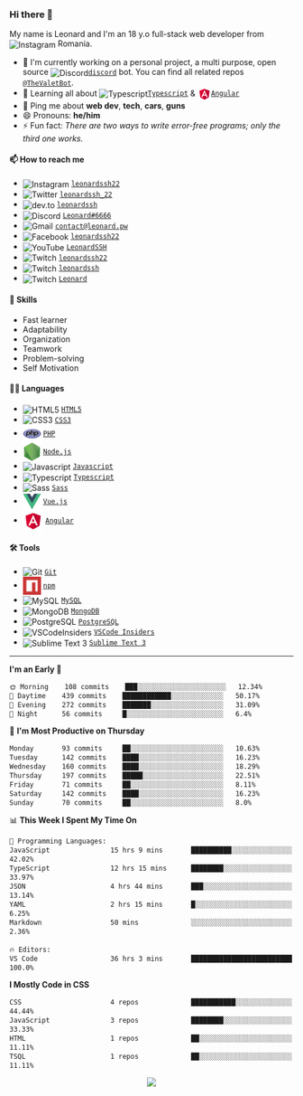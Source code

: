 ### Hi there 👋

My name is Leonard and I'm an 18 y.o full-stack web developer from <img src="https://github.com/LeonardSSH/LeonardSSH/blob/master/romania.png" alt="Instagram" width="26" align="center"> Romania.

- 🏢 I'm currently working on a personal project, a multi purpose, open source <img src="https://github.com/LeonardSSH/LeonardSSH/blob/master/discord.svg" alt="Discord" width="24" align="center">[`discord`] bot. You can find all related repos [`@TheValetBot`].
- 🌱 Learning all about <img src="https://github.com/LeonardSSH/LeonardSSH/blob/master/typescript.svg" alt="Typescript" width="24" align="center">[`Typescript`] & <img src="https://raw.githubusercontent.com/github/explore/80688e429a7d4ef2fca1e82350fe8e3517d3494d/topics/angular/angular.png" alt="Angular" width="24" align="center">[`Angular`]
- 💬 Ping me about **web dev**, **tech**, **cars**, **guns**
- 😄 Pronouns: **he/him**
- ⚡️ Fun fact: *There are two ways to write error-free programs; only the third one works.*

#### 📫 How to reach me
   - <img src="https://github.com/LeonardSSH/LeonardSSH/blob/master/instagram.svg" alt="Instagram" width="32" align="center"> [`leonardssh22`][Instagram]
   - <img src="https://github.com/LeonardSSH/LeonardSSH/blob/master/twitter.svg" alt="Twitter" width="32" align="center"> [`leonardssh_22`][Twitter]
   - <img src="https://practicaldev-herokuapp-com.freetls.fastly.net/assets/devlogo-pwa-512.png" alt="dev.to" width="32" align="center"> [`leonardssh`][DevTo]
   - <img src="https://github.com/LeonardSSH/LeonardSSH/blob/master/discord.svg" alt="Discord" width="32" align="center"> [`Leonard#6666`][Discord]
   - <img src="https://github.com/LeonardSSH/LeonardSSH/blob/master/gmail.svg" alt="Gmail" width="32" align="center"> [`contact@leonard.pw`][Gmail]
   - <img src="https://github.com/LeonardSSH/LeonardSSH/blob/master/facebook.svg" alt="Facebook" width="32" align="center"> [`leonardssh22`][Facebook]
   - <img src="https://github.com/LeonardSSH/LeonardSSH/blob/master/youtube.svg" alt="YouTube" width="32" align="center"> [`LeonardSSH`][YouTube]
   - <img src="https://github.com/LeonardSSH/LeonardSSH/blob/master/twitch.svg" alt="Twitch" width="32" align="center"> [`leonardssh22`][Twitch]
   - <img src="https://github.com/LeonardSSH/LeonardSSH/blob/master/steam.svg" alt="Twitch" width="32" align="center"> [`leonardssh`][Steam]
   - <img src="https://github.com/LeonardSSH/LeonardSSH/blob/master/spotify.svg" alt="Twitch" width="32" align="center"> [`Leonard`][Spotify]
   
#### 🌟 Skills
   - Fast learner
   - Adaptability
   - Organization
   - Teamwork
   - Problem-solving
   - Self Motivation

<!-- - ⚙️ I use daily: `.js`, `.ts`, `.vue`, `.php`, `.html`, `.css`, `.scss`, `.psd` -->
<!-- [<img src="" alt="" width="48">]() -->

#### 👨‍💻 Languages
   - <img src="https://github.com/LeonardSSH/LeonardSSH/blob/master/html5.svg" alt="HTML5" width="36" align="center"> [`HTML5`]
   - <img src="https://github.com/LeonardSSH/LeonardSSH/blob/master/css3.svg" alt="CSS3" width="36" align="center"> [`CSS3`]
   - <img src="https://raw.githubusercontent.com/github/explore/ccc16358ac4530c6a69b1b80c7223cd2744dea83/topics/php/php.png" alt="PHP" width="32" align="center"> [`PHP`]
   - <img src="https://raw.githubusercontent.com/github/explore/80688e429a7d4ef2fca1e82350fe8e3517d3494d/topics/nodejs/nodejs.png" alt="Node.js" width="32" align="center"> [`Node.js`]
   - <img src="https://github.com/LeonardSSH/LeonardSSH/blob/master/javascript.svg" alt="Javascript" width="36" align="center"> [`Javascript`]
   - <img src="https://github.com/LeonardSSH/LeonardSSH/blob/master/typescript.svg" alt="Typescript" width="36" align="center"> [`Typescript`]
   - <img src="https://github.com/LeonardSSH/LeonardSSH/blob/master/sass.svg" alt="Sass" width="36" align="center"> [`Sass`]
   - <img src="https://raw.githubusercontent.com/github/explore/80688e429a7d4ef2fca1e82350fe8e3517d3494d/topics/vue/vue.png" alt="Vue.js" width="32" align="center"> [`Vue.js`]
   - <img src="https://raw.githubusercontent.com/github/explore/80688e429a7d4ef2fca1e82350fe8e3517d3494d/topics/angular/angular.png" alt="Angular" width="36" align="center"> [`Angular`]

#### 🛠️ Tools
   - <img src="https://github.com/LeonardSSH/LeonardSSH/blob/master/git.svg" alt="Git" width="36" align="center"> [`Git`]
   - <img src="https://raw.githubusercontent.com/github/explore/80688e429a7d4ef2fca1e82350fe8e3517d3494d/topics/npm/npm.png" alt="Node Package Manager" width="32" align="center"> [`npm`]
   - <img src="https://i.imgur.com/SrEvsTW.png" alt="MySQL" width="32" align="center"> [`MySQL`]
   - <img src="https://github.com/LeonardSSH/LeonardSSH/blob/master/mongodb.svg" alt="MongoDB" width="32" align="center"> [`MongoDB`]
   - <img src="https://github.com/LeonardSSH/LeonardSSH/blob/master/postgresql.svg" alt="PostgreSQL" width="32" align="center"> [`PostgreSQL`]
   - <img src="https://github.com/LeonardSSH/LeonardSSH/blob/master/vscodeinsiders.svg" alt="VSCodeInsiders" width="32" align="center"> [`VSCode Insiders`]
   - <img src="https://github.com/LeonardSSH/LeonardSSH/blob/master/sublimetext.svg" alt="Sublime Text 3" width="32" align="center"> [`Sublime Text 3`]

<hr>

<!--START_SECTION:waka-->
**I'm an Early 🐤** 

```text
🌞 Morning    108 commits    ███░░░░░░░░░░░░░░░░░░░░░░   12.34% 
🌆 Daytime    439 commits    ████████████░░░░░░░░░░░░░   50.17% 
🌃 Evening    272 commits    ███████░░░░░░░░░░░░░░░░░░   31.09% 
🌙 Night      56 commits     █░░░░░░░░░░░░░░░░░░░░░░░░   6.4%

```
📅 **I'm Most Productive on Thursday** 

```text
Monday       93 commits     ██░░░░░░░░░░░░░░░░░░░░░░░   10.63% 
Tuesday      142 commits    ████░░░░░░░░░░░░░░░░░░░░░   16.23% 
Wednesday    160 commits    ████░░░░░░░░░░░░░░░░░░░░░   18.29% 
Thursday     197 commits    █████░░░░░░░░░░░░░░░░░░░░   22.51% 
Friday       71 commits     ██░░░░░░░░░░░░░░░░░░░░░░░   8.11% 
Saturday     142 commits    ████░░░░░░░░░░░░░░░░░░░░░   16.23% 
Sunday       70 commits     ██░░░░░░░░░░░░░░░░░░░░░░░   8.0%

```


📊 **This Week I Spent My Time On** 

```text
💬 Programming Languages: 
JavaScript               15 hrs 9 mins       ██████████░░░░░░░░░░░░░░░   42.02% 
TypeScript               12 hrs 15 mins      ████████░░░░░░░░░░░░░░░░░   33.97% 
JSON                     4 hrs 44 mins       ███░░░░░░░░░░░░░░░░░░░░░░   13.14% 
YAML                     2 hrs 15 mins       █░░░░░░░░░░░░░░░░░░░░░░░░   6.25% 
Markdown                 50 mins             ░░░░░░░░░░░░░░░░░░░░░░░░░   2.36%

🔥 Editors: 
VS Code                  36 hrs 3 mins       █████████████████████████   100.0%

```

**I Mostly Code in CSS** 

```text
CSS                      4 repos             ███████████░░░░░░░░░░░░░░   44.44% 
JavaScript               3 repos             ████████░░░░░░░░░░░░░░░░░   33.33% 
HTML                     1 repos             ██░░░░░░░░░░░░░░░░░░░░░░░   11.11% 
TSQL                     1 repos             ██░░░░░░░░░░░░░░░░░░░░░░░   11.11%

```



<!--END_SECTION:waka-->

<!--START_SECTION:links-->

[`discord`]:               https://discord.com/

[BASE_URL]:                 https://github.com/LeonardSSH/LeonardSSH/blob/master/

[`@TheValetBot`]:                  https://github.com/TheValetBot

[Instagram]:               https://www.instagram.com/leonardssh22/
[Twitter]:                 https://twitter.com/leonardssh_22
[DevTo]:                   https://dev.to/leonardssh
[Discord]:                 https://discord.com/users/290131759159443457
[Gmail]:                   mailto:contact@leonard.pw
[Facebook]:                https://www.facebook.com/leonardssh22
[YouTube]:                 https://www.youtube.com/LeonardSSH
[Twitch]:                  https://www.twitch.tv/leonardssh22
[Steam]:                   https://steamcommunity.com/id/leonardssh/
[Spotify]:                 https://open.spotify.com/user/dwte9evqj8dph3ke924c7olpt

[`HTML5`]:                 https://developer.mozilla.org/en-US/docs/Web/HTML
[`CSS3`]:                  https://developer.mozilla.org/en-US/docs/Web/CSS
[`PHP`]:                   https://www.php.net/
[`Node.js`]:               https://nodejs.org/en/
[`Javascript`]:            https://developer.mozilla.org/en-US/docs/Web/JavaScript
[`Typescript`]:            https://www.typescriptlang.org/
[`Sass`]:                  https://sass-lang.com/
[`Vue.js`]:                https://vuejs.org/
[`Angular`]:               https://angular.io/

[`Git`]:                   https://git-scm.com/
[`npm`]:                   https://npmjs.com
[`MySQL`]:                 https://www.mysql.com/
[`MongoDB`]:               https://www.mongodb.com/
[`PostgreSQL`]:            https://www.postgresql.org/
[`VSCode Insiders`]:       https://code.visualstudio.com/insiders/
[`Sublime Text 3`]:        https://www.sublimetext.com/

[`GitHub Readme Stats`]:   https://github.com/anuraghazra/github-readme-stats

<!--END_SECTION:links-->

<!-- From Vlad Frangu (https://github.com/vladfrangu)
<table>
  <tr>
    <td align="center">
      <img src="https://github-readme-stats.vercel.app/api?username=LeonardSSH&show_icons=true&title_color=9fa6b2&icon_color=6875f5&text_color=eeeeee&bg_color=16171b&count_private=true&hide_border=true" alt="Github Stats" align="center">
    </td>
    <td align="center">
      <img align="left" src="https://github-readme-stats.vercel.app/api/top-langs/?username=leonardssh&layout=compact&title_color=9fa6b2&text_color=eeeeee&bg_color=16171b&hide_border=true&icon_color=6875f5&hide=visual%20basic" />
    </td>
  </tr>
</table> 
> Provided by [`GitHub Readme Stats`] -->

<p align="center">
    <a href="https://pufler.dev/git-badges/" target="_blank"><img src="https://badges.pufler.dev/visits/LeonardSSH/LeonardSSH?style=flat-square&color=6875f5&logo=github"></a>
</p>
